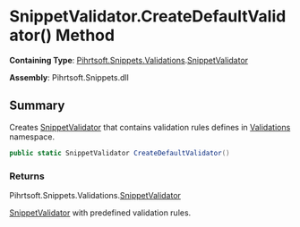 # SnippetValidator\.CreateDefaultValidator\(\) Method

**Containing Type**: [Pihrtsoft.Snippets.Validations](../../README.md)\.[SnippetValidator](../README.md)

**Assembly**: Pihrtsoft\.Snippets\.dll

## Summary

Creates [SnippetValidator](../README.md) that contains validation rules defines in [Validations](../../README.md) namespace\.

```csharp
public static SnippetValidator CreateDefaultValidator()
```

### Returns

Pihrtsoft\.Snippets\.Validations\.[SnippetValidator](../README.md)

[SnippetValidator](../README.md) with predefined validation rules\.